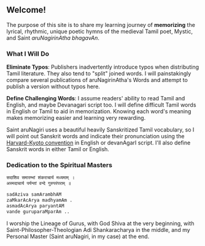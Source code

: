 ## Welcome!

The purpose of this site is to share my learning journey of **memorizing** the lyrical, rhythmic, unique poetic hymns of the medieval Tamil poet, Mystic, and Saint *aruNagirinAtha bhagavAn*.

### What I Will Do

**Eliminate Typos**:
Publishers inadvertently introduce typos when distributing Tamil literature. They also tend to "split" joined words. I will painstakingly compare several publications of aruNagirinAtha's Words and attempt to publish a version without typos here.

**Define Challenging Words**:
I assume readers' ability to read Tamil and English, and maybe Devanagari script too. I will define difficult Tamil words in English or Tamil to aid in memorization. Knowing each word's meaning makes memorizing easier and learning very rewarding.

Saint aruNagiri uses a beautiful heavily Sanskritized Tamil vocabulary, so I will point out Sanskrit words and indicate their pronunciation using the [Harvard-Kyoto convention](https://en.wikipedia.org/wiki/Harvard-Kyoto) in English or devanAgarI script. I'll also define Sanskrit words in either Tamil or English.

### Dedication to the Spiritual Masters
```markdown
सदाशिव समारम्भां शंकराचार्य मध्यमाम् ।
अस्मदाचार्य पर्यन्तां वन्दे गुरुपरंपराम् ॥

sadAziva samArambhAM
zaMkarAcArya madhyamAm .
asmadAcArya paryantAM
vande guruparaMparAm ..
```
I worship the Lineage of Gurus, with God Shiva at the very beginning, with Saint-Philosopher-Theologian Adi Shankaracharya in the middle, and my Personal Master (Saint aruNagiri, in my case) at the end.
